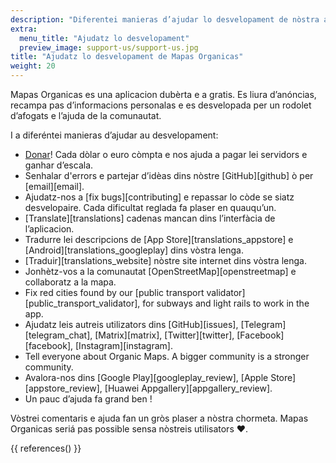 ```yaml
---
description: "Diferentei manieras d’ajudar lo desvelopament de nòstra aplicacion liura"
extra:
  menu_title: "Ajudatz lo desvelopament"
  preview_image: support-us/support-us.jpg
title: "Ajudatz lo desvelopament de Mapas Organicas"
weight: 20
---
```


Mapas Organicas es una aplicacion dubèrta e a gratis. Es liura d’anóncias,
recampa pas d’informacions personalas e es desvelopada per un rodolet
d’afogats e l’ajuda de la comunautat.

I a diferéntei manieras d’ajudar au desvelopament:

- [Donar](@/donate/index.ca.md)! Cada dòlar o euro còmpta e nos ajuda a
  pagar lei servidors e ganhar d’escala.
- Senhalar d'errors e partejar d’idèas dins nòstre [GitHub][github] ò per
  [email][email].
- Ajudatz-nos a [fix bugs][contributing] e repassar lo còde se siatz
  desvelopaire. Cada dificultat reglada fa plaser en quauqu’un.
- [Translate][translations] cadenas mancan dins l’interfàcia de
  l’aplicacion.
- Tradurre lei descripcions de [App Store][translations_appstore] e
  [Android][translations_googleplay] dins vòstra lenga.
- [Traduir][translations_website] nòstre site internet dins vòstra lenga.
- Jonhètz-vos a la comunautat [OpenStreetMap][openstreetmap] e collaboratz a
  la mapa.
- Fix red cities found by our [public transport
  validator][public_transport_validator], for subways and light rails to
  work in the app.
- Ajudatz leis autreis utilizators dins [GitHub][issues],
  [Telegram][telegram_chat], [Matrix][matrix], [Twitter][twitter],
  [Facebook][facebook], [Instagram][instagram].
- Tell everyone about Organic Maps. A bigger community is a stronger
  community.
- Avalora-nos dins [Google Play][googleplay_review], [Apple
  Store][appstore_review], [Huawei Appgallery][appgallery_review].
- Un pauc d’ajuda fa grand ben !

Vòstrei comentaris e ajuda fan un gròs plaser a nòstra chormeta. Mapas
Organicas seriá pas possible sensa nòstreis utilisators ❤️.

{{ references() }}
